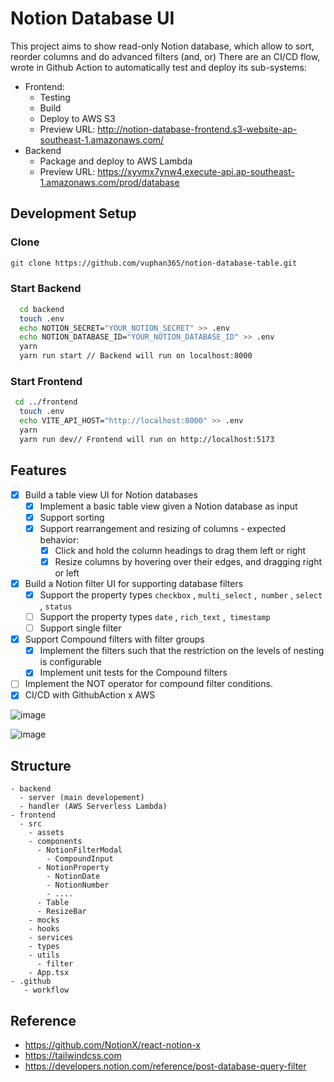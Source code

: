 # Notion Database UI
This project aims to show read-only Notion database, which allow to sort, reorder columns and do advanced filters (and, or)
There are an CI/CD flow, wrote in Github Action to automatically test and deploy its sub-systems:

 - Frontend:
	 - Testing
	 - Build
	 - Deploy to AWS S3
	 - Preview URL:  http://notion-database-frontend.s3-website-ap-southeast-1.amazonaws.com/
 - Backend
	 - Package and deploy to AWS Lambda
	 - Preview URL: https://xyvmx7ynw4.execute-api.ap-southeast-1.amazonaws.com/prod/database
## Development Setup
### Clone
```bash
git clone https://github.com/vuphan365/notion-database-table.git
```
### Start Backend
```bash
  cd backend
  touch .env
  echo NOTION_SECRET="YOUR_NOTION_SECRET" >> .env
  echo NOTION_DATABASE_ID="YOUR_NOTION_DATABASE_ID" >> .env
  yarn
  yarn run start // Backend will run on localhost:8000
```
### Start Frontend
```bash
 cd ../frontend
  touch .env
  echo VITE_API_HOST="http://localhost:8000" >> .env
  yarn
  yarn run dev// Frontend will run on http://localhost:5173
```
## Features

 - [x] Build a table view UI for Notion databases
	 - [x] Implement a basic table view given a Notion database as input
	 - [x] Support sorting
	 - [x] Support rearrangement and resizing of columns - expected behavior:
		 - [x] Click and hold the column headings to drag them left or right
		 - [x] Resize columns by hovering over their edges, and dragging right or left
 - [x] Build a Notion filter UI for supporting database filters
	 - [x] Support the property types `checkbox` , `multi_select` ,` number` ,
`select` , `status`
	- [ ] Support the property types `date` , `rich_text` ,` timestamp` 
	- [ ] Support single filter
- [x] Support Compound filters with filter groups
	- [x] Implement the filters such that the restriction on
the levels of nesting is configurable
	- [x]  Implement unit tests for the Compound filters
- [ ] Implement the NOT operator for compound filter conditions.
- [x] CI/CD with GithubAction x AWS

![image](https://github.com/vuphan365/notion-database-table/assets/29919845/47671e31-eaed-45f4-83b3-1accd43fb444)

![image](https://github.com/vuphan365/notion-database-table/assets/29919845/0ecac1d4-5425-44a6-9f8a-e567107e74e5)


## Structure
```
- backend
  - server (main developement)
  - handler (AWS Serverless Lambda)
- frontend
  - src
    - assets
    - components
      - NotionFilterModal
        - CompoundInput
      - NotionProperty
        - NotionDate
        - NotionNumber
        - ....
      - Table
      - ResizeBar
    - mocks
    - hooks
    - services
    - types
    - utils
      - filter
    - App.tsx
- .github
   - workflow
```
## Reference
- https://github.com/NotionX/react-notion-x
- https://tailwindcss.com
- https://developers.notion.com/reference/post-database-query-filter
